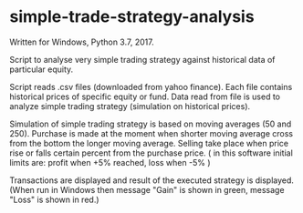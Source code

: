 # simple-trade-strategy-analysis
Written for Windows, Python 3.7, 2017.

Script to analyse very simple trading strategy against historical data of particular equity.

Script reads .csv files (downloaded from yahoo finance).
Each file contains historical prices of specific equity or fund.
Data read from file is used to analyze simple trading strategy (simulation on historical prices).

Simulation of simple trading strategy is based on moving averages (50 and 250).
Purchase is made at the moment when shorter moving average cross from the bottom the longer moving average.
Selling take place when price rise or falls certain percent from the purchase price.
( in this software initial limits are: profit when +5% reached, loss when -5% )

Transactions are displayed and result of the executed strategy is displayed.
(When run in Windows then message "Gain" is shown in green, message "Loss" is shown in red.)
